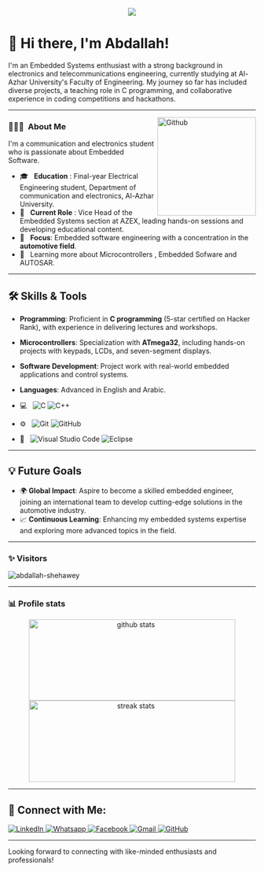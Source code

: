 <p align="center"><img src="https://i.imgur.com/A6bWGFl.gif"/></p>

# 👋 Hi there, I'm Abdallah!

I'm an Embedded Systems enthusiast with a strong background in electronics and telecommunications engineering, currently studying at Al-Azhar University's Faculty of Engineering. My journey so far has included diverse projects, a teaching role in C programming, and collaborative experience in coding competitions and hackathons.

---
<img width="200" align="right" alt="Github" src="https://user-images.githubusercontent.com/48678280/88862734-4903af80-d201-11ea-968b-9c939d88a37c.gif" />


<h3> 👨🏻‍💻 &nbsp;About Me </h3>

I'm a communication and electronics student who is passionate about Embedded Software.

- 🎓 &nbsp; **Education** : Final-year Electrical Engineering student, Department of communication and electronics, Al-Azhar University.
- 🔌 &nbsp; **Current Role** : Vice Head of the Embedded Systems section at AZEX, leading hands-on sessions and developing educational content.
- 🚗 &nbsp;  **Focus**: Embedded software engineering with a concentration in the **automotive field**.
- 🌱 &nbsp; Learning more about Microcontrollers , Embedded Sofware and AUTOSAR.

---

## 🛠️ Skills & Tools
- **Programming**: Proficient in **C programming** (5-star certified on Hacker Rank), with experience in delivering lectures and workshops.
- **Microcontrollers**: Specialization with **ATmega32**, including hands-on projects with keypads, LCDs, and seven-segment displays.
- **Software Development**: Project work with real-world embedded applications and control systems.
- **Languages**: Advanced in English and Arabic.

- 💻 &nbsp;
![C](https://img.shields.io/badge/-C-black?style=flat-square&logo=c)
![C++](https://img.shields.io/badge/-C++-333333?style=flat&logo=C%2B%2B&logoColor=00599C)

- ⚙️ &nbsp;
![Git](https://img.shields.io/badge/-Git-333333?style=flat&logo=git)
![GitHub](https://img.shields.io/badge/-GitHub-333333?style=flat&logo=github)

- 🔧 &nbsp;
![Visual Studio Code](https://img.shields.io/badge/-Visual%20Studio%20Code-333333?style=flat&logo=visual-studio-code&logoColor=007ACC)
![Eclipse](https://img.shields.io/badge/-Eclipse-333333?style=flat&logo=eclipse-ide&logoColor=2C2255)

---

## 💡 Future Goals
- 🌍 **Global Impact**: Aspire to become a skilled embedded engineer, joining an international team to develop cutting-edge solutions in the automotive industry.
- 📈 **Continuous Learning**: Enhancing my embedded systems expertise and exploring more advanced topics in the field.

---

### ✨ Visitors 

<p align="left"> <img src="https://komarev.com/ghpvc/?username=abdallah-shehawey" alt="abdallah-shehawey" /> </p>

---

### 📊 Profile stats

<p align="center">
  <img src="https://github-readme-stats.vercel.app/api?username=abdallah-shehawey&show_icons=true&theme=radical" alt="github stats" width="420" height="165"/>
  <img src="https://github-readme-streak-stats.herokuapp.com/?user=abdallah-shehawey&theme=radical" alt="streak stats" width="420" height="165"/>
</p>

---

## 🔗 Connect with Me:

<p align="left">
  <a href="https://www.linkedin.com/in/abdallah-shehawey">
        <img src="https://img.shields.io/badge/linkedin-%230A66C2.svg?style=plastic&logo=linkedin&logoColor=white" alt="LinkedIn"/>
  </a>
  
   <a href="https://wa.me/+201501899476">
   <img src="https://img.shields.io/badge/whatsapp-%2325D366.svg?style=plastic&logo=whatsapp&logoColor=white" alt="Whatsapp"/>
  </a>

  <a href="https://www.facebook.com/abdullahshehawey">
        <img src="https://img.shields.io/badge/facebook-%231877F2.svg?style=plastic&logo=facebook&logoColor=white" alt="Facebook"/>
  </a>
  
  <a href="mailto:shehawey9@gmail.com">
    <img img src="https://img.shields.io/badge/gmail-%23EA4335.svg?style=plastic&logo=gmail&logoColor=white" alt="Gmail"/>
  </a>
  
  <a href="https://github.com/abdallah-shehawey">
    <img src="https://img.shields.io/badge/github-%23181717.svg?style=plastic&logo=github&logoColor=white" alt="GitHub"/>
  </a>
  
</p>

---

Looking forward to connecting with like-minded enthusiasts and professionals!

